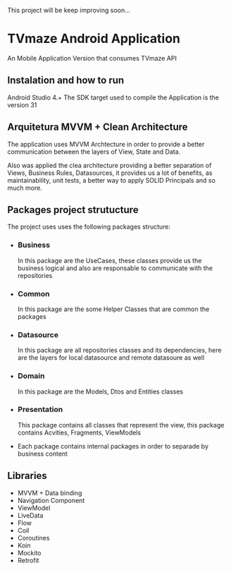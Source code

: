 This project will be keep improving soon...

# TVmaze Android Application

An  Mobile Application Version that consumes TVmaze API 

## Instalation and how to run

Android Studio 4.+ 
The SDK target used to compile the Application is the version 31

## Arquitetura MVVM + Clean Architecture

The application uses MVVM Archtecture in order to provide a better communication between the layers of View, State and Data.

Also was applied the clea architecture providing a better separation of Views, Business Rules, Datasources, it provides us a lot of benefits, as maintainability, unit tests, a better way to apply SOLID Principals and so much more.

## Packages project strutucture

The project uses uses the following packages structure:

- ### Business
  In this package are the UseCases, these classes provide us the business logical and also are responsable to communicate with the repositories
  
- ### Common
  In this package are the some Helper Classes that are common the packages

- ### Datasource
  In this package are all repositories classes and its dependencies, here are the layers for local datasource and remote datasoure as well

- ### Domain
  In this package are the Models, Dtos and Entities classes

- ### Presentation
  This package contains all classes that represent the view, this package contains Acvities, Fragments, ViewModels

* Each package contains internal packages in order to separade by business content

## Libraries

- MVVM + Data binding
- Navigation Component
- ViewModel
- LiveData
- Flow
- Coil
- Coroutines
- Koin
- Mockito
- Retrofit


